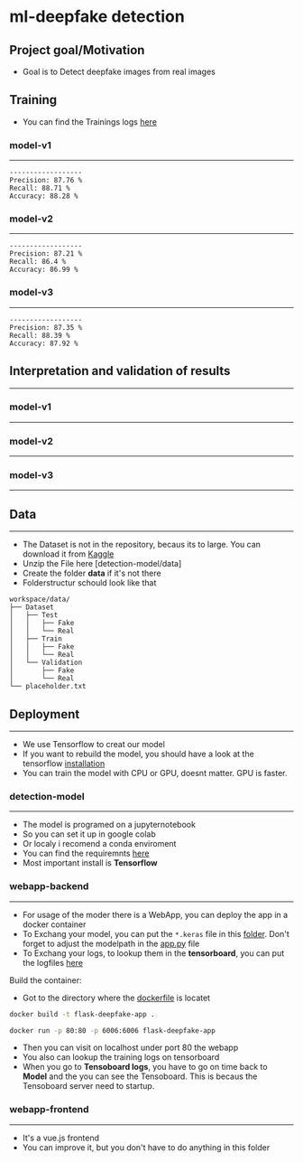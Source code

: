 # ml-deepfake detection

## Project goal/Motivation

- Goal is to Detect deepfake images from real images

## Training

- You can find the Trainings logs [here](detection-model/workspace/logs)

### model-v1
---
```
------------------
Precision: 87.76 %
Recall: 88.71 %
Accuracy: 88.28 %
```

### model-v2
---
```
------------------
Precision: 87.21 %
Recall: 86.4 %
Accuracy: 86.99 %
```

### model-v3
---
```
------------------
Precision: 87.35 %
Recall: 88.39 %
Accuracy: 87.92 %
```

## Interpretation and validation of results 
---


### model-v1
---

### model-v2
---

### model-v3
---

## Data
---
- The Dataset is not in the repository, becaus its to large. You can download it from [Kaggle](https://www.kaggle.com/datasets/manjilkarki/deepfake-and-real-images/data)
- Unzip the File here [detection-model/data]
- Create the folder **data** if it's not there
- Folderstructur schould look like that

```
workspace/data/
├── Dataset
│   ├── Test
│   │   ├── Fake
│   │   └── Real
│   ├── Train
│   │   ├── Fake
│   │   └── Real
│   └── Validation
│       ├── Fake
│       └── Real
└── placeholder.txt
```

## Deployment
---
- We use Tensorflow to creat our model
- If you want to rebuild the model, you should have a look at the tensorflow [installation](https://www.tensorflow.org/install/pip#linux)
- You can train the model with CPU or GPU, doesnt matter. GPU is faster.

### detection-model
---
- The model is programed on a jupyternotebook
- So you can set it up in google colab
- Or localy i recomend a conda enviroment
- You can find the requiremnts [here](detection-model/requirements/)
- Most important install is **Tensorflow**

### webapp-backend
---
- For usage of the moder there is a WebApp, you can deploy the app in a docker container
- To Exchang your model, you can put the `*.keras` file in this [folder](webapp-backend/workspace/model/). Don't forget to adjust the modelpath in the [app.py](webapp-backend/workspace/app.py) file
- To Exchang your logs, to lookup them in the **tensorboard**, you can put the logfiles [here](webapp-backend/workspace/logs/tensorboard_logs/)

Build the container:

- Got to the directory where the [dockerfile](webapp-backend/dockerfile) is locatet

```bash
docker build -t flask-deepfake-app .
```
```bash
docker run -p 80:80 -p 6006:6006 flask-deepfake-app
```
- Then you can visit on localhost under port 80 the webapp
- You also can lookup the training logs on tensorboard
- When you go to **Tensoboard logs**, you have to go on time back to **Model** and the you can see the Tensoboard. This is becaus the Tensoboard server need to startup.

### webapp-frontend
---
- It's a vue.js frontend
- You can improve it, but you don't have to do anything in this folder
